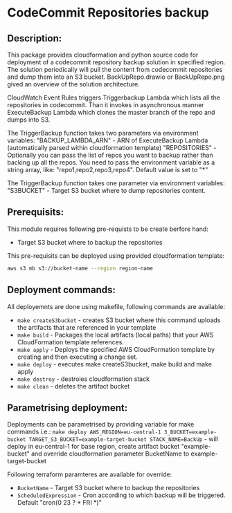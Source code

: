 # CodeCommit Repositories backup

## Description: 
This package provides cloudformation and python source code for deployment of a codecommit repository backup solution in specified region. The solution periodically will pull the content from codecommit repositories and dump them into an S3 bucket. BackUpRepo.drawio or BackUpRepo.png gived an overview of the solution architecture.

CloudWatch Event Rules triggers Triggerbackup Lambda which lists all the repositories in codecommit.
Than it invokes in asynchronous manner ExecuteBackup Lambda which clones the master branch of the repo and dumps into S3. 

The TriggerBackup function takes two parameters via environment variables:
"BACKUP_LAMBDA_ARN" - ARN of ExecuteBackup Lambda (automatically parsed within cloudformation template)
"REPOSITORIES" - Optionally you can pass the list of repos you want to backup rather than backing up all the repos. You need to pass the environment variable as a string array, like:
"repo1,repo2,repo3,repo4". Default value is set to "*"

The TriggerBackup function takes one parameter via environment variables:
"S3BUCKET" - Target S3 bucket where to dump repositories content.



## Prerequisits:
This module requires following pre-requists to be create berfore hand:
- Target S3 bucket where to backup the repositories

This pre-requisits can be deployed using provided cloudformation template:
```bash
aws s3 mb s3://bucket-name --region region-name
```

## Deployment commands: 
All deployemnts are done using makefile, following commands are available: 
 - ```make createS3bucket```    - creates S3 bucket where this command uploads the artifacts that are referenced in your template
 - ```make build```             - Packages the local artifacts (local paths) that your AWS CloudFormation template references.
 - ```make apply```             - Deploys  the specified AWS CloudFormation template by creating and then executing a change set. 
 - ```make deploy```            - executes make createS3bucket, make build and make apply
 - ```make destroy```           - destroies cloudformation stack
 - ```make clean```             - deletes the artifact bucket


## Parametrising deployment:
Deployments can be parametrised by providing variable for make commands i.e.:
```make deploy AWS_REGION=eu-central-1 3_BUCKET=example-bucket TARGET_S3_BUCKET=example-target-bucket STACK_NAME=BackUp``` - will deploy  in eu-central-1 for base region, create artifact bucket "example-bucket" and override cloudformation parameter BucketName to example-target-bucket



Following terraform paramteres are available for override: 
 - ```BucketName```             - Target S3 bucket where to backup the repositories
 - ```ScheduledExpression```     - Cron according to which backup will be triggered. Default "cron(0 23 ? * FRI *)"

